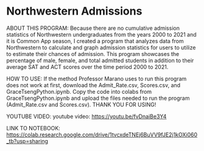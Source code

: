 
# Northwestern Admissions

ABOUT THIS PROGRAM:
Because there are no cumulative admission statistics of Northwestern undergraduates from the years 2000 to 2021 and it is Common App season, I created a program that analyzes data from Northwestern to calculate and graph admission statistics for users to utilize to estimate their chances of admission. This program showcases the percentage of male, female, and total admitted students in addition to their average SAT and ACT scores over the time period 2000 to 2021. 

HOW TO USE: 
If the method Professor Marano uses to run this program does not work at first, download the Admit_Rate.csv, Scores.csv, and GraceTsengPython.ipynb.  Copy the code into colabs from GraceTsengPython.ipynb and upload the files needed to run the program (Admit_Rate.csv and Scores.csv). THANK YOU FOR USING!

YOUTUBE VIDEO:
youtube video: https://youtu.be/fvDnaiBe3Y4

LINK TO NOTEBOOK:
https://colab.research.google.com/drive/1tvcxdeTNEj6BuVV9fJE2j1kOXi060_tb?usp=sharing

